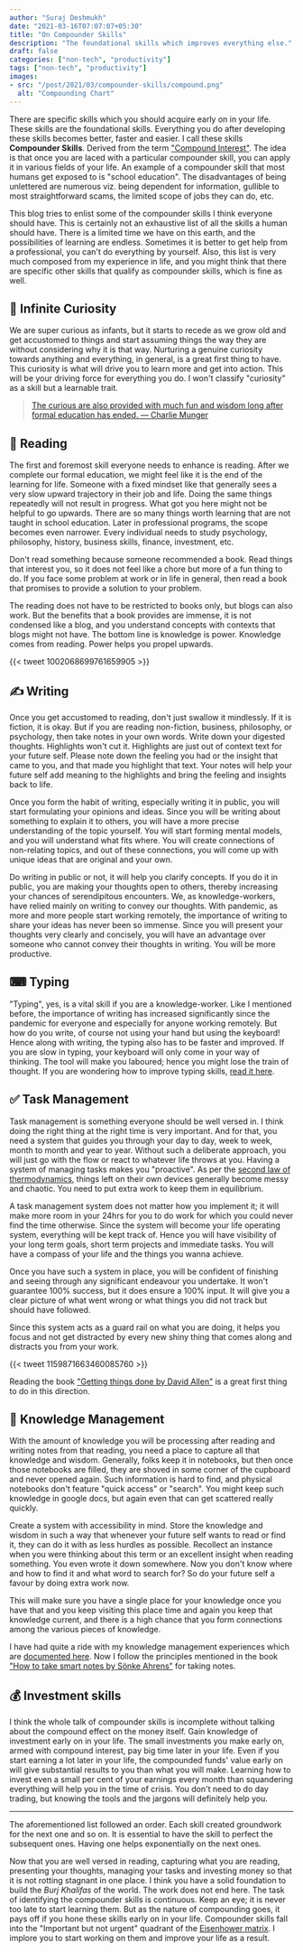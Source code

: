 ```yaml
---
author: "Suraj Deshmukh"
date: "2021-03-16T07:07:07+05:30"
title: "On Compounder Skills"
description: "The foundational skills which improves everything else."
draft: false
categories: ["non-tech", "productivity"]
tags: ["non-tech", "productivity"]
images:
- src: "/post/2021/03/compounder-skills/compound.png"
  alt: "Compounding Chart"
---
```


There are specific skills which you should acquire early on in your life. These skills are the foundational skills. Everything you do after developing these skills becomes better, faster and easier. I call these skills **Compounder Skills**. Derived from the term ["Compound Interest"](https://en.wikipedia.org/wiki/Compound_interest). The idea is that once you are laced with a particular compounder skill, you can apply it in various fields of your life. An example of a compounder skill that most humans get exposed to is "school education". The disadvantages of being unlettered are numerous viz. being dependent for information, gullible to most straightforward scams, the limited scope of jobs they can do, etc.

This blog tries to enlist some of the compounder skills I think everyone should have. This is certainly not an exhaustive list of all the skills a human should have. There is a limited time we have on this earth, and the possibilities of learning are endless. Sometimes it is better to get help from a professional, you can't do everything by yourself. Also, this list is very much composed from my experience in life, and you might think that there are specific other skills that qualify as compounder skills, which is fine as well.

## 🤔 Infinite Curiosity

We are super curious as infants, but it starts to recede as we grow old and get accustomed to things and start assuming things the way they are without considering why it is that way. Nurturing a genuine curiosity towards anything and everything, in general, is a great first thing to have. This curiosity is what will drive you to learn more and get into action. This will be your driving force for everything you do. I won't classify "curiosity" as a skill but a learnable trait.

> [The curious are also provided with much fun and wisdom long after formal education has ended. — Charlie Munger](https://fs.blog/great-talks/psychology-human-misjudgment/)

## 📖 Reading

The first and foremost skill everyone needs to enhance is reading. After we complete our formal education, we might feel like it is the end of the learning for life. Someone with a fixed mindset like that generally sees a very slow upward trajectory in their job and life. Doing the same things repeatedly will not result in progress. What got you here might not be helpful to go upwards. There are so many things worth learning that are not taught in school education. Later in professional programs, the scope becomes even narrower. Every individual needs to study psychology, philosophy, history, business skills, finance, investment, etc.

Don't read something because someone recommended a book. Read things that interest you, so it does not feel like a chore but more of a fun thing to do. If you face some problem at work or in life in general, then read a book that promises to provide a solution to your problem.

The reading does not have to be restricted to books only, but blogs can also work. But the benefits that a book provides are immense, it is not condensed like a blog, and you understand concepts with contexts that blogs might not have. The bottom line is knowledge is power. Knowledge comes from reading. Power helps you propel upwards.

{{< tweet 1002068699761659905 >}}

## ✍ Writing

Once you get accustomed to reading, don't just swallow it mindlessly. If it is fiction, it is okay. But if you are reading non-fiction, business, philosophy, or psychology, then take notes in your own words. Write down your digested thoughts. Highlights won't cut it. Highlights are just out of context text for your future self. Please note down the feeling you had or the insight that came to you, and that made you highlight that text. Your notes will help your future self add meaning to the highlights and bring the feeling and insights back to life.

Once you form the habit of writing, especially writing it in public, you will start formulating your opinions and ideas. Since you will be writing about something to explain it to others, you will have a more precise understanding of the topic yourself. You will start forming mental models, and you will understand what fits where. You will create connections of non-relating topics, and out of these connections, you will come up with unique ideas that are original and your own.

Do writing in public or not, it will help you clarify concepts. If you do it in public, you are making your thoughts open to others, thereby increasing your chances of serendipitous encounters. We, as knowledge-workers, have relied mainly on writing to convey our thoughts. With pandemic, as more and more people start working remotely, the importance of writing to share your ideas has never been so immense. Since you will present your thoughts very clearly and concisely, you will have an advantage over someone who cannot convey their thoughts in writing. You will be more productive.

## ⌨ Typing

"Typing", yes, is a vital skill if you are a knowledge-worker. Like I mentioned before, the importance of writing has increased significantly since the pandemic for everyone and especially for anyone working remotely. But how do you write, of course not using your hand but using the keyboard! Hence along with writing, the typing also has to be faster and improved. If you are slow in typing, your keyboard will only come in your way of thinking. The tool will make you laboured; hence you might lose the train of thought. If you are wondering how to improve typing skills, [read it here](https://suraj.io/post/2021/02/typing-skills/).

## ✅ Task Management

Task management is something everyone should be well versed in. I think doing the right thing at the right time is very important. And for that, you need a system that guides you through your day to day, week to week, month to month and year to year. Without such a deliberate approach, you will just go with the flow or react to whatever life throws at you. Having a system of managing tasks makes you "proactive". As per the [second law of thermodynamics](https://jamesclear.com/entropy), things left on their own devices generally become messy and chaotic. You need to put extra work to keep them in equilibrium.

A task management system does not matter how you implement it; it will make more room in your 24hrs for you to do work for which you could never find the time otherwise. Since the system will become your life operating system, everything will be kept track of. Hence you will have visibility of your long term goals, short term projects and immediate tasks. You will have a compass of your life and the things you wanna achieve.

Once you have such a system in place, you will be confident of finishing and seeing through any significant endeavour you undertake. It won't guarantee 100% success, but it does ensure a 100% input. It will give you a clear picture of what went wrong or what things you did not track but should have followed.

Since this system acts as a guard rail on what you are doing, it helps you focus and not get distracted by every new shiny thing that comes along and distracts you from your work.

{{< tweet 1159871663460085760 >}}

Reading the book ["Getting things done by David Allen"](https://suraj.io/post/book-review-getting-things-done/) is a great first thing to do in this direction.

## 🧠 Knowledge Management

With the amount of knowledge you will be processing after reading and writing notes from that reading, you need a place to capture all that knowledge and wisdom. Generally, folks keep it in notebooks, but then once those notebooks are filled, they are shoved in some corner of the cupboard and never opened again. Such information is hard to find, and physical notebooks don't feature "quick access" or "search". You might keep such knowledge in google docs, but again even that can get scattered really quickly.

Create a system with accessibility in mind. Store the knowledge and wisdom in such a way that whenever your future self wants to read or find it, they can do it with as less hurdles as possible. Recollect an instance when you were thinking about this term or an excellent insight when reading something. You even wrote it down somewhere. Now you don't know where and how to find it and what word to search for? So do your future self a favour by doing extra work now.

This will make sure you have a single place for your knowledge once you have that and you keep visiting this place time and again you keep that knowledge current, and there is a high chance that you form connections among the various pieces of knowledge.

I have had quite a ride with my knowledge management experiences which are [documented here](https://suraj.io/post/2021/02/kms-journey/). Now I follow the principles mentioned in the book ["How to take smart notes by Sönke Ahrens"](https://suraj.io/post/book-review-how-to-take-smart-notes/) for taking notes.

## 💰 Investment skills

I think the whole talk of compounder skills is incomplete without talking about the compound effect on the money itself. Gain knowledge of investment early on in your life. The small investments you make early on, armed with compound interest, pay big time later in your life. Even if you start earning a lot later in your life, the compounded funds' value early on will give substantial results to you than what you will make.
Learning how to invest even a small per cent of your earnings every month than squandering everything will help you in the time of crisis. You don't need to do day trading, but knowing the tools and the jargons will definitely help you.

---

The aforementioned list followed an order. Each skill created groundwork for the next one and so on. It is essential to have the skill to perfect the subsequent ones. Having one helps exponentially on the next ones.

Now that you are well versed in reading, capturing what you are reading, presenting your thoughts, managing your tasks and investing money so that it is not rotting stagnant in one place. I think you have a solid foundation to build the _Burj Khalifas_ of the world. The work does not end here. The task of identifying the compounder skills is continuous. Keep an eye; it is never too late to start learning them. But as the nature of compounding goes, it pays off if you hone these skills early on in your life. Compounder skills fall into the "Important but not urgent" quadrant of the [Eisenhower matrix](https://en.wikipedia.org/wiki/Time_management#The_Eisenhower_Method). I implore you to start working on them and improve your life as a result.
